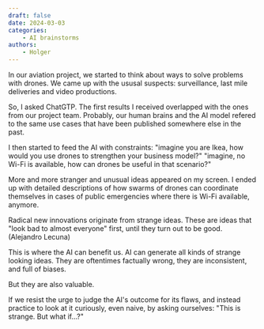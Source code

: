 ```yaml
---
draft: false
date: 2024-03-03
categories:
    - AI brainstorms
authors:
    - Holger
---
```


In our aviation project, we started to think about ways to solve problems with drones. We came up with the ususal suspects: surveillance, last mile deliveries and video productions.

So, I asked ChatGTP. The first results I received overlapped with the ones from our project team. Probably, our human brains and the AI model refered to the same use cases that have been published somewhere else in the past.

I then started to feed the AI with constraints: "imagine you are Ikea, how would you use drones to strengthen your business model?" "imagine, no Wi-Fi is available, how can drones be useful in that scenario?"

More and more stranger and unusual ideas appeared on my screen. I ended up with detailed descriptions of how swarms of drones can coordinate themselves in cases of public emergencies where there is Wi-Fi available, anymore.

Radical new innovations originate from strange ideas. These are ideas that "look bad to almost everyone" first, until they turn out to be good. (Alejandro Lecuna)

This is where the AI can benefit us. AI can generate all kinds of strange looking ideas. They are oftentimes factually wrong, they are inconsistent, and full of biases. 

But they are also valuable.

If we resist the urge to judge the AI's outcome for its flaws, and instead practice to look at it curiously, even naive, by asking ourselves: "This is strange. But what if...?"